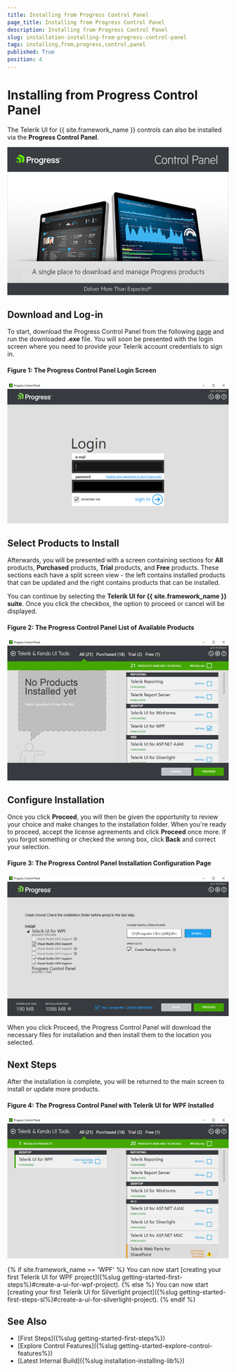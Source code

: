 ```yaml
---
title: Installing from Progress Control Panel
page_title: Installing from Progress Control Panel
description: Installing from Progress Control Panel
slug: installation-installing-from-progress-control-panel
tags: installing,from,progress,control,panel
published: True
position: 4
---
```


# Installing from Progress Control Panel

The Telerik UI for {{ site.framework_name }} controls can also be installed via the **Progress Control Panel**.

![Progress Control Panel](images/progress-control-panel-1.png)

## Download and Log-in

To start, download the Progress Control Panel from the following [page](https://www.telerik.com/download-trial-file/v2/control-panel) and run the downloaded **.exe** file. You will soon be presented with the login screen where you need to provide your Telerik account credentials to sign in.

#### Figure 1: The Progress Control Panel Login Screen

![The Progress Control Panel Login Screen](images/progress-control-panel-2.png)

## Select Products to Install

Afterwards, you will be presented with a screen containing sections for **All** products, **Purchased** products, **Trial** products, and **Free** products. These sections each have a split screen view - the left contains installed products that can be updated and the right contains products that can be installed.

You can continue by selecting the **Telerik UI for {{ site.framework_name }} suite**. Once you click the checkbox, the option to proceed or cancel will be displayed.

#### Figure 2: The Progress Control Panel List of Available Products

![The Progress Control Panel List of Available Products](images/progress-control-panel-3.png)

## Configure Installation

Once you click **Proceed**, you will then be given the opportunity to review your choice and make changes to the installation folder. When you're ready to proceed, accept the license agreements and click **Proceed** once more. If you forgot something or checked the wrong box, click **Back** and correct your selection.

#### Figure 3: The Progress Control Panel Installation Configuration Page

![The Progress Control Panel Installation Configuration Page](images/progress-control-panel-4.png)

When you click Proceed, the Progress Control Panel will download the necessary files for installation and then install them to the location you selected.

## Next Steps

After the installation is complete, you will be returned to the main screen to install or update more products.

#### Figure 4: The Progress Control Panel with Telerik UI for WPF Installed

![The Progress Control Panel with Telerik UI for WPF Installed](images/progress-control-panel-5.png)

{% if site.framework_name == 'WPF' %}
You can now start [creating your first Telerik UI for WPF project]({%slug getting-started-first-steps%}#create-a-ui-for-wpf-project).
{% else %}
You can now start [creating your first Telerik UI for Silverlight project]({%slug getting-started-first-steps-sl%}#create-a-ui-for-silverlight-project).
{% endif %}

## See Also

 * [First Steps]({%slug getting-started-first-steps%})
 * [Explore Control Features]({%slug getting-started-explore-control-features%})
 * [Latest Internal Build]({%slug installation-installing-lib%})

